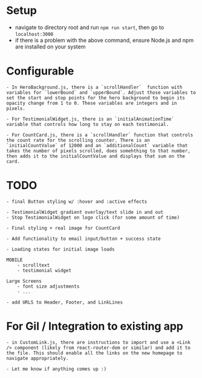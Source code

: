 # Setup

- navigate to directory root and run `npm run start`, then go to `localhost:3000`
- if there is a problem with the above command, ensure Node.js and npm are installed on your system

# Configurable

    - In HeroBackground.js, there is a `scrollHandler`  function with variables for `lowerBound` and `upperBound`. Adjust those variables to set the start and stop points for the hero background to begin its opacity change from 1 to 0. These variables are integers and in pixels.

    - For TestimonialWidget.js, there is an `initialAnimationTime` variable that controls how long to stay on each testimonial.

    - For CountCard.js, there is a `scrollHandler` function that controls the count rate for the scrolling counter. There is an `initialCountValue` of 12000 and an `additionalCount` variable that takes the number of pixels scrolled, does somehthing to that number, then adds it to the initialCountValue and displays that sum on the card.

# TODO

    - final Button styling w/ :hover and :active effects

    - TestimonialWidget gradient overlay/text slide in and out
    - Stop TestimonialWidget on logo click (for some amount of time)

    - Final styling + real image for CountCard

    - Add functionality to email input/button + success state

    - Loading states for initial image loads

    MOBILE
        - scrolltext
        - testimonial widget

    Large Screens
        - font size adjustments
        - ...

    - add URLS to Header, Footer, and LinkLines

# For Gil / Integration to existing app

    - in CustomLink.js, there are instructions to import and use a <Link /> component (likely from react-router-dom or similar) and add it to the file. This should enable all the links on the new homepage to navigate appropriately.

    - Let me know if anything comes up :)
